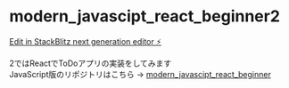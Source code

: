# modern_javascipt_react_beginner2

[Edit in StackBlitz next generation editor ⚡️](https://stackblitz.com/~/github.com/taka-metal/modern_javascipt_react_beginner)

2ではReactでToDoアプリの実装をしてみます  
JavaScript版のリポジトリはこちら → [modern_javascipt_react_beginner](https://github.com/taka-metal/modern_javascipt_react_beginner)
